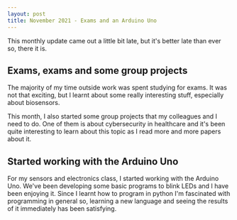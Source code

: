 ```yaml
---
layout: post
title: November 2021 - Exams and an Arduino Uno
---
```


This monthly update came out a little bit late, but it's better late than ever so, there it is.

## Exams, exams and some group projects
The majority of my time outside work was spent studying for exams. It was not that exciting, but I learnt about some really interesting stuff, especially about biosensors. 

This month, I also started some group projects that my colleagues and I need to do. One of them is about cybersecurity in healthcare and it's been quite interesting to learn about this topic as I read more and more papers about it.

## Started working with the Arduino Uno
For my sensors and electronics class, I started working with the Arduino Uno. We've been developing some basic programs to blink LEDs and I have been enjoying it. Since I learnt how to program in python I'm fascinated with programming in general so, learning a new language and seeing the results of it immediately has been satisfying.